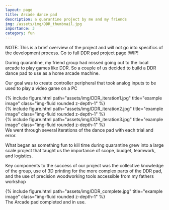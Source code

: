 ```yaml
---
layout: page
title: Arcade dance pad
description: a quarantine project by me and my friends
img: /assets/img/DDR_thumbnail.jpg
importance: 3
category: fun
---
```

NOTE:  This is a brief overview of the project and will not go into specifics of the development process.
Go to full DDR pad project page !WIP!


During quarantine, my friend group had missed going out to the local arcade to play games like DDR.  So a couple of us decided to build a DDR dance pad to use as a home arcade machine. 

Our goal was to create controller peripheral that took analog inputs to be used to play a video game on a PC

<div class="row">
    <div class="col-sm mt-3 mt-md-0">
        {% include figure.html path="assets/img/DDR_iteration1.jpg" title="example image" class="img-fluid rounded z-depth-1" %}
    </div>
    <div class="col-sm mt-3 mt-md-0">
        {% include figure.html path="assets/img/DDR_iteration2.jpg" title="example image" class="img-fluid rounded z-depth-1" %}
    </div>
    <div class="col-sm mt-3 mt-md-0">
        {% include figure.html path="assets/img/DDR_iteration3.jpg" title="example image" class="img-fluid rounded z-depth-1" %}
    </div>
</div>
<div class="caption">
    We went through several iterations of the dance pad with each trial and error.
</div>

What began as something fun to kill time during quarantine grew into a large scale project that taught us the importance of scope, budget, teamwork, and logistics.

Key components to the success of our project was the collective knowledge of the group, use of 3D printing for the more complex parts of the DDR pad, and the use of precision woodworking tools accessible from my fathers workshop


<div class="row justify-content-sm-center">
    <div class="col-sm-8 mt-3 mt-md-0">
        {% include figure.html path="assets/img/DDR_complete.jpg" title="example image" class="img-fluid rounded z-depth-1" %}
    </div>

</div>
<div class="caption">
    The Arcade pad completed and in use.
</div>
